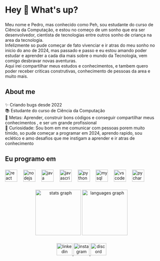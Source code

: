 <h1 align="left">Hey 👋 What's up?</h1>

###

<p align="left">Meu nome e Pedro, mas conhecido como Peh, sou estudante do curso de Ciência da Computação, e estou no começo de um sonho que era ser desenvolvedor, cientista de tecnologias entre outros sonho de criança na area da tecnologia.<br>Infelizmente so pude começar de fato vivenciar e ir atras do meu sonho no inicio do ano de 2024, mas passado e passo e eu estou amando poder estudar e aprender a cada dia mais sobre o mundo da Tecnologia, vem comigo desbravar novas aventuras.<br>Aqui irei compartilhar meus estudos e conhecimentos, e tambem quero poder receber criticas construtivas, conhecimento de pessoas da area e muito mais.</p>

###

<h2 align="left">About me</h2>

###

<p align="left">✨ Criando bugs desde 2022<br>📚 Estudante do curso de Ciência da Computação<br>🎯 Metas: Aprender, construir bons códigos e conseguir compartilhar meus conhecimentos , e ser um grande profissional <br>🎲 Curiosidade: Sou bom em me comunicar com pessoas porem muito tímido, so pude começar a programar em 2024, aprendo rapido, sou eclético e amo desafios que me instigam a aprender  e ir atras de conhecimento</p>

###

<h2 align="left">Eu programo em</h2>

###

<div align="left">
  <img src="https://cdn.jsdelivr.net/gh/devicons/devicon/icons/react/react-original.svg" height="40" alt="react logo"  />
  <img width="12" />
  <img src="https://cdn.jsdelivr.net/gh/devicons/devicon/icons/nodejs/nodejs-original.svg" height="40" alt="nodejs logo"  />
  <img width="12" />
  <img src="https://cdn.jsdelivr.net/gh/devicons/devicon/icons/java/java-original.svg" height="40" alt="java logo"  />
  <img width="12" />
  <img src="https://cdn.jsdelivr.net/gh/devicons/devicon/icons/javascript/javascript-original.svg" height="40" alt="javascript logo"  />
  <img width="12" />
  <img src="https://cdn.jsdelivr.net/gh/devicons/devicon/icons/python/python-original.svg" height="40" alt="python logo"  />
  <img width="12" />
  <img src="https://cdn.jsdelivr.net/gh/devicons/devicon/icons/mysql/mysql-original.svg" height="40" alt="mysql logo"  />
  <img width="12" />
  <img src="https://cdn.jsdelivr.net/gh/devicons/devicon/icons/vscode/vscode-original.svg" height="40" alt="vscode logo"  />
  <img width="12" />
  <img src="https://cdn.jsdelivr.net/gh/devicons/devicon/icons/pycharm/pycharm-original.svg" height="40" alt="pycharm logo"  />
</div>

###

<div align="center">
  <img src="https://github-readme-stats.vercel.app/api?username=Pehenriques&hide_title=false&hide_rank=false&show_icons=true&include_all_commits=true&count_private=true&disable_animations=false&theme=dracula&locale=en&hide_border=false&order=1" height="150" alt="stats graph"  />
  <img src="https://github-readme-stats.vercel.app/api/top-langs?username=Pehenriques&locale=en&hide_title=false&layout=compact&card_width=320&langs_count=5&theme=dracula&hide_border=false&order=2" height="150" alt="languages graph"  />
</div>

###

<div align="center">
  <a href="https://www.linkedin.com/in/pedro-h-8aa44798/" target="_blank">
    <img src="https://raw.githubusercontent.com/maurodesouza/profile-readme-generator/master/src/assets/icons/social/linkedin/default.svg" width="52" height="40" alt="linkedin logo"  />
  </a>
  <a href="https://www.instagram.com/eupeh_?igsh=MXdtN2pya3YzZjJ3" target="_blank">
    <img src="https://raw.githubusercontent.com/maurodesouza/profile-readme-generator/master/src/assets/icons/social/instagram/default.svg" width="52" height="40" alt="instagram logo"  />
  </a>
  <a href="discordapp.com/users/424632848679567371" target="_blank">
    <img src="https://raw.githubusercontent.com/maurodesouza/profile-readme-generator/master/src/assets/icons/social/discord/default.svg" width="52" height="40" alt="discord logo"  />
  </a>
</div>

###
